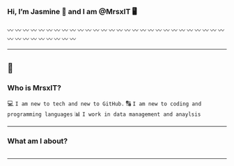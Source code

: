 ### Hi, I’m Jasmine 🌻 and I am @MrsxIT 🖥️

〰️   〰️   〰️  〰️   〰️   〰️   〰️   〰️   〰️   〰️   〰️   〰️   〰️   〰️  〰️   〰️   〰️   〰️   〰️   〰️   〰️   〰️   〰️   〰️   〰️  〰️   〰️   〰️   〰️   〰️   〰️   〰️   〰️   〰️   〰️   〰️  〰️

---
👋
---

### Who is MrsxIT?

💻 ```I am new to tech and new to GitHub.```
🔠 ```I am new to coding and programming languages```
📊 ```I work in data management and anaylsis```

---
### What am I about?

```I am a newbie-tech-geek who enjoys playing with and working with data management.
```

---

<!---
MrsxIT/MrsxIT is a ✨ special ✨ repository because its `README.md` (this file) appears on your GitHub profile.
You can click the Preview link to take a look at your changes.
--->
